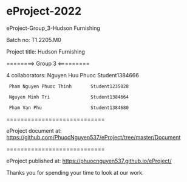 # eProject-2022
eProject-Group_3-Hudson Furnishing 

Batch no: T1.2205.M0

Project title: Hudson Furnishing 

========> Group 3 <=========

4 collaborators:
     Nguyen Huu Phuoc              Student1384666

     Pham Nguyen Phuoc Thinh       Student1235028

     Nguyen Minh Tri               Student1384664
     
     Pham Van Phu                  Student1384680

============================

eProject document at: https://github.com/PhuocNguyen537/eProject/tree/master/Document

============================

eProject published at: https://phuocnguyen537.github.io/eProject/


Thanks you for spending your time to look at our work.

